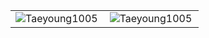 <table style="border: none">
    <tr>
        <td valign="top" width="50%" style="border: 0;">
        <img align="left" src="https://github-readme-stats.vercel.app/api/top-langs?username=Taeyoung1005&show_icons=true&locale=en&layout=compact&theme=dark" alt="Taeyoung1005" />
        </td>
        <td valign="top" width="50%" style="border: 0;">
        <img align="center" src="https://github-readme-stats.vercel.app/api?username=Taeyoung1005&show_icons=true&locale=en&theme=dark" alt="Taeyoung1005" />
        </td>
    </tr>
</table>
